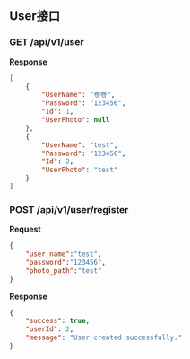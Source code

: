 ## User接口


### GET /api/v1/user
**Response**
```json
[
    {
        "UserName": "卷卷",
        "Password": "123456",
        "Id": 1,
        "UserPhoto": null
    },
    {
        "UserName": "test",
        "Password": "123456",
        "Id": 2,
        "UserPhoto": "test"
    }
]
```

### POST /api/v1/user/register
**Request**
```json
{
    "user_name":"test",
    "password":"123456",
    "photo_path":"test"
}
```
**Response**
```json
{
    "success": true,
    "userId": 2,
    "message": "User created successfully."
}
```


